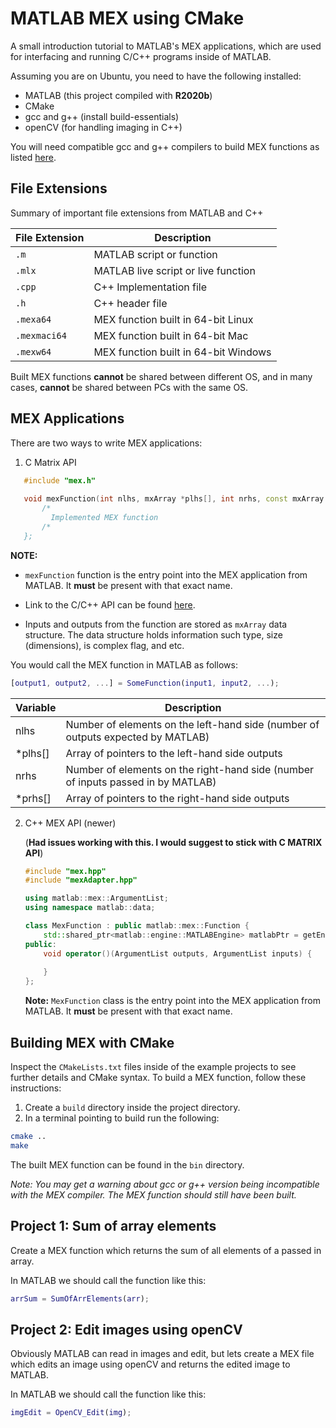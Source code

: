 # MATLAB MEX using CMake

A small introduction tutorial to MATLAB's MEX applications, which are used for interfacing and running C/C++ programs inside of MATLAB.

Assuming you are on Ubuntu, you need to have the following installed:

- MATLAB (this project compiled with **R2020b**)
- CMake
- gcc and g++ (install build-essentials)
- openCV (for handling imaging in C++)

You will need compatible gcc and g++ compilers to build MEX functions as listed [here](https://au.mathworks.com/support/requirements/supported-compilers.html). 

## File Extensions

Summary of important file extensions from MATLAB and C++

| File Extension | Description                          |
| -------------- | ------------------------------------ |
| `.m`           | MATLAB script or function            |
| `.mlx`         | MATLAB live script or live function  |
| `.cpp`         | C++ Implementation file              |
| `.h`           | C++ header file                      |
| `.mexa64`      | MEX function built in 64-bit Linux   |
| `.mexmaci64`   | MEX function built in 64-bit Mac     |
| `.mexw64`      | MEX function built in 64-bit Windows |

Built MEX functions **cannot** be shared between different OS, and in many cases, **cannot** be shared between PCs with the same OS.



## MEX Applications

There are two ways to write MEX applications:

1. C Matrix API
```c++
   #include "mex.h"
   
   void mexFunction(int nlhs, mxArray *plhs[], int nrhs, const mxArray *prhs[]){
       /*
         Implemented MEX function
       /*
   };
```

   **NOTE:** 

   - `mexFunction` function is the entry point into the MEX application from MATLAB. It **must** be present with that exact name.

   - Link to the C/C++ API can be found [here](https://www.mathworks.com/help/matlab/cc-mx-matrix-library.html?s_tid=CRUX_lftnav).


   - Inputs and outputs from the function are stored as `mxArray` data structure. The data structure holds information such type, size (dimensions), is complex flag, and etc.

   

You would call the MEX function in MATLAB as follows:

   ```matlab
   [output1, output2, ...] = SomeFunction(input1, input2, ...);
   ```

   

   | Variable | Description                                                  |
   | -------- | ------------------------------------------------------------ |
   | nlhs     | Number of elements on the left-hand side (number of outputs expected by MATLAB) |
   | *plhs[]  | Array of pointers to the left-hand side outputs              |
   | nrhs     | Number of elements on the right-hand side (number of inputs passed in by MATLAB) |
   | *prhs[]  | Array of pointers to the right-hand side outputs             |

   

   

2. C++ MEX API (newer) 

   (**Had issues working with this. I would suggest to stick with C MATRIX API**)
   
   ```c++
   #include "mex.hpp"
   #include "mexAdapter.hpp"
   
   using matlab::mex::ArgumentList;
   using namespace matlab::data;
   
   class MexFunction : public matlab::mex::Function {
       std::shared_ptr<matlab::engine::MATLABEngine> matlabPtr = getEngine();
   public:
       void operator()(ArgumentList outputs, ArgumentList inputs) {
           
       }
   };
   ```
   
   **Note:** `MexFunction` class is the entry point into the MEX application from MATLAB. It **must** be present with that exact name.



## Building MEX with CMake

Inspect the `CMakeLists.txt` files inside of the example projects to see further details and CMake syntax. To build a MEX function, follow these instructions:

1. Create a `build` directory inside the project directory.
2. In a terminal pointing to build run the following:


```bash
cmake ..
make
```

The built MEX function can be found in the  `bin`  directory.

*Note: You may get a warning about gcc or g++ version being incompatible with the MEX compiler. The MEX function should still have been built.*



## Project 1: Sum of array elements

Create a MEX function which returns the sum of all elements of a passed in array.

In MATLAB we should call the function like this:

```matlab
arrSum = SumOfArrElements(arr);
```



## Project 2: Edit images using openCV

Obviously MATLAB can read in images and edit, but lets create a MEX file which edits an image using openCV and returns the edited image to MATLAB.

In MATLAB we should call the function like this:

```matlab
imgEdit = OpenCV_Edit(img);
```